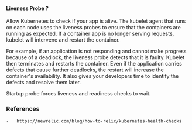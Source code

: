 #### Liveness Probe ?

Allow Kubernetes to check if your app is alive. The kubelet agent that runs on each node uses the liveness probes to ensure that the containers are running as expected. If a container app is no longer serving requests, kubelet will intervene and restart the container.

For example, if an application is not responding and cannot make progress because of a deadlock, the liveness probe detects that it is faulty. Kubelet then terminates and restarts the container. Even if the application carries defects that cause further deadlocks, the restart will increase the container's availability. It also gives your developers time to identify the defects and resolve them later.

Startup probe forces liveness and readiness checks to wait.


### References

	-	https://newrelic.com/blog/how-to-relic/kubernetes-health-checks